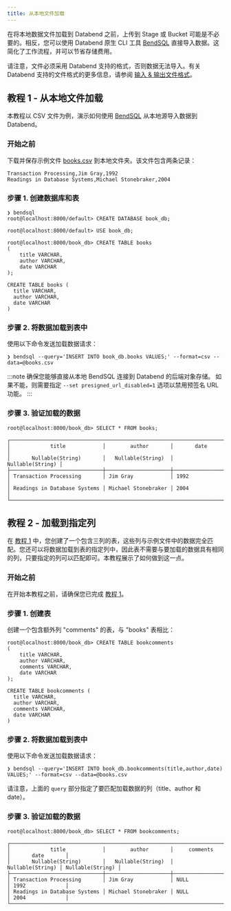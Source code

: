 ```yaml
---
title: 从本地文件加载
---
```


在将本地数据文件加载到 Databend 之前，上传到 Stage 或 Bucket 可能是不必要的。相反，您可以使用 Databend 原生 CLI 工具 [BendSQL](../../30-sql-clients/00-bendsql/index.md) 直接导入数据。这简化了工作流程，并可以节省存储费用。

请注意，文件必须采用 Databend 支持的格式，否则数据无法导入。有关 Databend 支持的文件格式的更多信息，请参阅 [输入 & 输出文件格式](/sql/sql-reference/file-format-options)。

## 教程 1 - 从本地文件加载

本教程以 CSV 文件为例，演示如何使用 [BendSQL](../../30-sql-clients/00-bendsql/index.md) 从本地源导入数据到 Databend。

### 开始之前

下载并保存示例文件 [books.csv](https://datafuse-1253727613.cos.ap-hongkong.myqcloud.com/data/books.csv) 到本地文件夹。该文件包含两条记录：

```text title='books.csv'
Transaction Processing,Jim Gray,1992
Readings in Database Systems,Michael Stonebraker,2004
```

### 步骤 1. 创建数据库和表

```shell
❯ bendsql
root@localhost:8000/default> CREATE DATABASE book_db;

root@localhost:8000/default> USE book_db;

root@localhost:8000/book_db> CREATE TABLE books
(
    title VARCHAR,
    author VARCHAR,
    date VARCHAR
);

CREATE TABLE books (
  title VARCHAR,
  author VARCHAR,
  date VARCHAR
)
```

### 步骤 2. 将数据加载到表中

使用以下命令发送加载数据请求：

```shell
❯ bendsql --query='INSERT INTO book_db.books VALUES;' --format=csv --data=@books.csv
```

:::note
确保您能够直接从本地 BendSQL 连接到 Databend 的后端对象存储。
如果不能，则需要指定 `--set presigned_url_disabled=1` 选项以禁用预签名 URL 功能。
:::

### 步骤 3. 验证加载的数据

```shell
root@localhost:8000/book_db> SELECT * FROM books;

┌───────────────────────────────────────────────────────────────────────┐
│             title            │        author       │       date       │
│       Nullable(String)       │   Nullable(String)  │ Nullable(String) │
├──────────────────────────────┼─────────────────────┼──────────────────┤
│ Transaction Processing       │ Jim Gray            │ 1992             │
│ Readings in Database Systems │ Michael Stonebraker │ 2004             │
└───────────────────────────────────────────────────────────────────────┘
```

## 教程 2 - 加载到指定列

在 [教程 1](#tutorial-1---load-from-a-csv-file) 中，您创建了一个包含三列的表，这些列与示例文件中的数据完全匹配。您还可以将数据加载到表的指定列中，因此表不需要与要加载的数据具有相同的列，只要指定的列可以匹配即可。本教程展示了如何做到这一点。

### 开始之前

在开始本教程之前，请确保您已完成 [教程 1](#tutorial-1---load-from-a-csv-file)。

### 步骤 1. 创建表

创建一个包含额外列 "comments" 的表，与 "books" 表相比：

```shell
root@localhost:8000/book_db> CREATE TABLE bookcomments
(
    title VARCHAR,
    author VARCHAR,
    comments VARCHAR,
    date VARCHAR
);

CREATE TABLE bookcomments (
  title VARCHAR,
  author VARCHAR,
  comments VARCHAR,
  date VARCHAR
)

```

### 步骤 2. 将数据加载到表中

使用以下命令发送加载数据请求：

```shell
❯ bendsql --query='INSERT INTO book_db.bookcomments(title,author,date) VALUES;' --format=csv --data=@books.csv
```

请注意，上面的 `query` 部分指定了要匹配加载数据的列（title、author 和 date）。

### 步骤 3. 验证加载的数据

```shell
root@localhost:8000/book_db> SELECT * FROM bookcomments;

┌──────────────────────────────────────────────────────────────────────────────────────────┐
│             title            │        author       │     comments     │       date       │
│       Nullable(String)       │   Nullable(String)  │ Nullable(String) │ Nullable(String) │
├──────────────────────────────┼─────────────────────┼──────────────────┼──────────────────┤
│ Transaction Processing       │ Jim Gray            │ NULL             │ 1992             │
│ Readings in Database Systems │ Michael Stonebraker │ NULL             │ 2004             │
└──────────────────────────────────────────────────────────────────────────────────────────┘
```